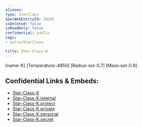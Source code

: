```yaml
---
aliases: 
type: StarClass
SpocWebEntityId: 28192
isDeleted: false
isReadOnly: false
confidential: public
tags:
- astro/StarClass

title: Star-Class-K
---
```

[name::K]
[Temperature::4850]
[Radius-sol::0.7]
[Mass-sol::0.8]




## Confidential Links & Embeds: 
- [Star-Class-K](../../../_public/astro/Class/Star-Class-K.md) 
- [Star-Class-K.internal](../../../_internal/astro/Class/Star-Class-K.internal.md) 
- [Star-Class-K.protect](../../../_protect/astro/Class/Star-Class-K.protect.md) 
- [Star-Class-K.private](../../../_private/astro/Class/Star-Class-K.private.md) 
- [Star-Class-K.personal](../../../_personal/astro/Class/Star-Class-K.personal.md) 
- [Star-Class-K.secret](../../../_secret/astro/Class/Star-Class-K.secret.md)

